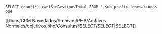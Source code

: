 `SELECT count(*) cantSinGestionsTotal FROM '.$db_prefix.'operaciones ope`

[[Docs/CRM Novedades/Archivos/PHP/Archivos Normales/objetivos.php/Consultas/SELECT/SELECT|SELECT]]